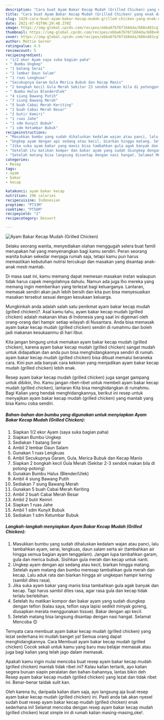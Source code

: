 ```yaml
---
description: "Cara buat Ayam Bakar Kecap Mudah (Grilled Chicken) yang enak dan Mudah Dibuat"
title: "Cara buat Ayam Bakar Kecap Mudah (Grilled Chicken) yang enak dan Mudah Dibuat"
slug: 1429-cara-buat-ayam-bakar-kecap-mudah-grilled-chicken-yang-enak-dan-mudah-dibuat
date: 2021-07-02T06:29:48.370Z
image: https://img-global.cpcdn.com/recipes/ebba67b76f1684da/680x482cq70/ayam-bakar-kecap-mudah-grilled-chicken-foto-resep-utama.jpg
thumbnail: https://img-global.cpcdn.com/recipes/ebba67b76f1684da/680x482cq70/ayam-bakar-kecap-mudah-grilled-chicken-foto-resep-utama.jpg
cover: https://img-global.cpcdn.com/recipes/ebba67b76f1684da/680x482cq70/ayam-bakar-kecap-mudah-grilled-chicken-foto-resep-utama.jpg
author: Mattie Garner
ratingvalue: 4.5
reviewcount: 5
recipeingredient:
- "1/2 ekor Ayam saya suka bagian paha"
- " Bumbu Ungkep"
- "1 batang Serai"
- "2 lembar Daun Salam"
- "1 ruas Lengkuas"
- "Secukupnya Garam Gula Merica Bubuk dan Kecap Manis"
- "2 bongkah kecil Gula Merah Sekitar 23 sendok makan bila di potongpotong"
- " Bumbu Halus BlenderUlek"
- "4 siung Bawang Putih"
- "7 siung Bawang Merah"
- "5 buah Cabai Merah Keriting"
- "2 buah Cabai Merah Besar"
- "2 butir Kemiri"
- "1 ruas Jahe"
- "1 sdm Kunyit Bubuk"
- "1 sdm Ketumbar Bubuk"
recipeinstructions:
- "Masukkan bumbu yang sudah dihaluskan kedalam wajan atau panci, lalu tambahkan ayam, serai, lengkuas, daun salam serta air (tambahkan air hingga semua bagian ayam tenggelam). Jangan lupa tambahkan garam, gula dan merica bubuk. Sisihkan gula merah dan kecap untuk nanti."
- "Ungkep ayam dengan api sedang atau kecil, biarkan hingga matang. Setelah ayam matang dan bumbu meresap tambahkan gula merah dan kecap. Lalu aduk rata dan biarkan hingga air ungkepan hampir kering (sambil dites rasa)."
- "Jika suka ayam bakar yang manis bisa tambahkan gula agak banyak dan kecap. Tapi harus sambil dites rasa, agar rasa gula dan kecap tidak terlalu berlebihan."
- "Setelah itu matikan kompor dan bakar ayam yang sudah diungkep dengan teflon (kalau saya, teflon saya lapisi sedikit minyak goreng, diusapkan merata menggunakan tissue). Bakar dengan api kecil."
- "Setelah matang bisa langsung disantap dengan nasi hangat. Selamat Mencoba 😊"
categories:
- Resep
tags:
- ayam
- bakar
- kecap

katakunci: ayam bakar kecap 
nutrition: 296 calories
recipecuisine: Indonesian
preptime: "PT33M"
cooktime: "PT56M"
recipeyield: "2"
recipecategory: Dessert

---
```



![Ayam Bakar Kecap Mudah (Grilled Chicken)](https://img-global.cpcdn.com/recipes/ebba67b76f1684da/680x482cq70/ayam-bakar-kecap-mudah-grilled-chicken-foto-resep-utama.jpg)

Selaku seorang wanita, menyediakan olahan menggugah selera buat famili merupakan hal yang menyenangkan bagi kamu sendiri. Peran seorang  wanita bukan sekedar menjaga rumah saja, tetapi kamu pun harus memastikan kebutuhan nutrisi tercukupi dan masakan yang disantap anak-anak mesti mantab.

Di masa  saat ini, kamu memang dapat memesan masakan instan walaupun tidak harus capek mengolahnya dahulu. Namun ada juga lho mereka yang memang ingin memberikan yang terlezat bagi keluarganya. Lantaran, memasak sendiri akan jauh lebih bersih dan kita pun bisa menyesuaikan masakan tersebut sesuai dengan kesukaan keluarga. 



Mungkinkah anda adalah salah satu penikmat ayam bakar kecap mudah (grilled chicken)?. Asal kamu tahu, ayam bakar kecap mudah (grilled chicken) adalah makanan khas di Indonesia yang saat ini digemari oleh orang-orang dari hampir setiap wilayah di Nusantara. Anda bisa memasak ayam bakar kecap mudah (grilled chicken) sendiri di rumahmu dan boleh jadi makanan kesukaanmu di hari libur.

Kita jangan bingung untuk memakan ayam bakar kecap mudah (grilled chicken), karena ayam bakar kecap mudah (grilled chicken) sangat mudah untuk didapatkan dan anda pun bisa menghidangkannya sendiri di rumah. ayam bakar kecap mudah (grilled chicken) bisa dibuat memalui beraneka cara. Kini pun ada banyak cara kekinian yang menjadikan ayam bakar kecap mudah (grilled chicken) lebih enak.

Resep ayam bakar kecap mudah (grilled chicken) juga sangat gampang untuk dibikin, lho. Kamu jangan ribet-ribet untuk membeli ayam bakar kecap mudah (grilled chicken), lantaran Kita bisa menghidangkan di rumahmu. Bagi Kalian yang hendak menghidangkannya, berikut ini resep untuk menyajikan ayam bakar kecap mudah (grilled chicken) yang mantab yang bisa Kamu coba sendiri.

<!--inarticleads1-->

##### Bahan-bahan dan bumbu yang digunakan untuk menyiapkan Ayam Bakar Kecap Mudah (Grilled Chicken):

1. Siapkan 1/2 ekor Ayam (saya suka bagian paha)
1. Siapkan  Bumbu Ungkep
1. Sediakan 1 batang Serai
1. Ambil 2 lembar Daun Salam
1. Gunakan 1 ruas Lengkuas
1. Ambil Secukupnya Garam, Gula, Merica Bubuk dan Kecap Manis
1. Siapkan 2 bongkah kecil Gula Merah (Sekitar 2-3 sendok makan bila di potong-potong)
1. Gunakan  Bumbu Halus (Blender/Ulek)
1. Ambil 4 siung Bawang Putih
1. Sediakan 7 siung Bawang Merah
1. Gunakan 5 buah Cabai Merah Keriting
1. Ambil 2 buah Cabai Merah Besar
1. Ambil 2 butir Kemiri
1. Siapkan 1 ruas Jahe
1. Ambil 1 sdm Kunyit Bubuk
1. Sediakan 1 sdm Ketumbar Bubuk




<!--inarticleads2-->

##### Langkah-langkah menyiapkan Ayam Bakar Kecap Mudah (Grilled Chicken):

1. Masukkan bumbu yang sudah dihaluskan kedalam wajan atau panci, lalu tambahkan ayam, serai, lengkuas, daun salam serta air (tambahkan air hingga semua bagian ayam tenggelam). Jangan lupa tambahkan garam, gula dan merica bubuk. Sisihkan gula merah dan kecap untuk nanti.
1. Ungkep ayam dengan api sedang atau kecil, biarkan hingga matang. Setelah ayam matang dan bumbu meresap tambahkan gula merah dan kecap. Lalu aduk rata dan biarkan hingga air ungkepan hampir kering (sambil dites rasa).
1. Jika suka ayam bakar yang manis bisa tambahkan gula agak banyak dan kecap. Tapi harus sambil dites rasa, agar rasa gula dan kecap tidak terlalu berlebihan.
1. Setelah itu matikan kompor dan bakar ayam yang sudah diungkep dengan teflon (kalau saya, teflon saya lapisi sedikit minyak goreng, diusapkan merata menggunakan tissue). Bakar dengan api kecil.
1. Setelah matang bisa langsung disantap dengan nasi hangat. Selamat Mencoba 😊




Ternyata cara membuat ayam bakar kecap mudah (grilled chicken) yang lezat sederhana ini mudah banget ya! Semua orang dapat menghidangkannya. Cara Membuat ayam bakar kecap mudah (grilled chicken) Cocok sekali untuk kamu yang baru mau belajar memasak atau juga bagi kalian yang telah jago dalam memasak.

Apakah kamu ingin mulai mencoba buat resep ayam bakar kecap mudah (grilled chicken) mantab tidak ribet ini? Kalau kalian tertarik, ayo kalian segera buruan siapin peralatan dan bahan-bahannya, lantas bikin deh Resep ayam bakar kecap mudah (grilled chicken) yang lezat dan tidak ribet ini. Benar-benar taidak sulit kan. 

Oleh karena itu, daripada kalian diam saja, ayo langsung aja buat resep ayam bakar kecap mudah (grilled chicken) ini. Pasti anda tak akan nyesel sudah buat resep ayam bakar kecap mudah (grilled chicken) enak sederhana ini! Selamat mencoba dengan resep ayam bakar kecap mudah (grilled chicken) lezat simple ini di rumah kalian masing-masing,oke!.

